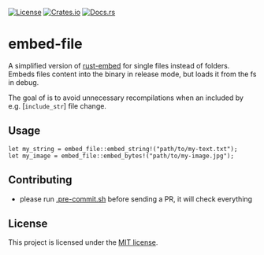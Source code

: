 [![License](https://img.shields.io/crates/l/embed-file.svg)](https://choosealicense.com/licenses/mit/)
[![Crates.io](https://img.shields.io/crates/v/embed-file.svg)](https://crates.io/crates/embed-file)
[![Docs.rs](https://docs.rs/embed-file/badge.svg)](https://docs.rs/embed-file)

# embed-file

A simplified version of [rust-embed][] for single files instead of folders.
Embeds files content into the binary in release mode, but loads it from the fs in debug.

The goal of is to avoid unnecessary recompilations when an included by e.g. [`include_str`]
file change.

## Usage

```rust,no_run
let my_string = embed_file::embed_string!("path/to/my-text.txt");
let my_image = embed_file::embed_bytes!("path/to/my-image.jpg");
```

## Contributing

- please run [.pre-commit.sh] before sending a PR, it will check everything

## License

This project is licensed under the [MIT license][license].

[.pre-commit.sh]: https://github.com/{{github-user}}/{{project-name}}/blob/main/pre-commit.sh
[license]: https://github.com/{{github-user}}/{{project-name}}/blob/main/LICENSE
[rust-embed]: https://github.com/pyrossh/rust-embed/
